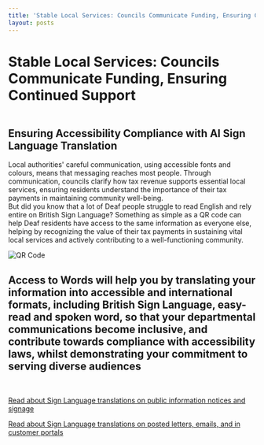 ```yaml
---
title: 'Stable Local Services: Councils Communicate Funding, Ensuring Continued Support'
layout: posts
---
```


# Stable Local Services: Councils Communicate Funding, Ensuring Continued Support

![]()

## Ensuring Accessibility Compliance with AI Sign Language Translation

Local authorities' careful communication, using accessible fonts and colours, means that messaging reaches most people.  Through communication, councils clarify how tax revenue supports essential local services, ensuring residents understand the importance of their tax payments in maintaining community well-being.  
But did you know that a lot of Deaf people struggle to read English and rely entire on British Sign Language?
Something as simple as a QR code can help Deaf residents have access to the same information as everyone else, helping by recognizing the value of their tax payments in sustaining vital local services and actively contributing to a well-functioning community.

![QR Code](/posts/images/qr-contact.png)

## Access to Words will help you by translating your information into accessible and international formats, including British Sign Language, easy-read and spoken word, so that your departmental communications become inclusive, and contribute towards compliance with accessibility laws, whilst demonstrating your commitment to serving diverse audiences

<br/>

[Read about Sign Language translations on public information notices and signage](/solutions/gazette)

[Read about Sign Language translations on posted letters, emails, and in customer portals](/solutions/correspondent)
